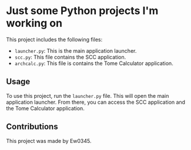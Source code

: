 # Just some Python projects I'm working on

This project includes the following files:

- `launcher.py`: This is the main application launcher.
- `scc.py`: This file contains the SCC application.
- `archcalc.py`: This file is contains the Tome Calculator application.

## Usage

To use this project, run the `launcher.py` file. This will open the main application launcher. From there, you can access the SCC application and the Tome Calculator application.

## Contributions

This project was made by Ew0345.
